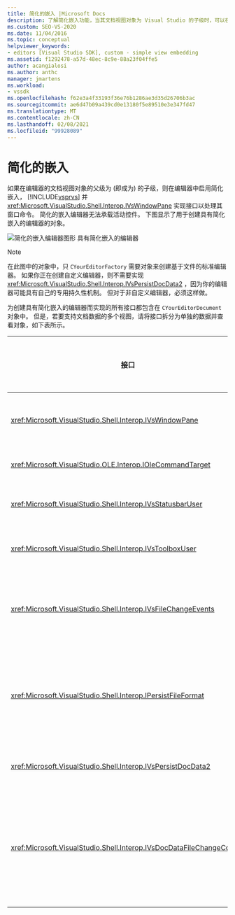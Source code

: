```yaml
---
title: 简化的嵌入 |Microsoft Docs
description: 了解简化嵌入功能，当其文档视图对象为 Visual Studio 的子级时，可以在编辑器中启用此功能。
ms.custom: SEO-VS-2020
ms.date: 11/04/2016
ms.topic: conceptual
helpviewer_keywords:
- editors [Visual Studio SDK], custom - simple view embedding
ms.assetid: f1292478-a57d-48ec-8c9e-88a23f04ffe5
author: acangialosi
ms.author: anthc
manager: jmartens
ms.workload:
- vssdk
ms.openlocfilehash: f62e3a4f33193f36e76b1286ae3d35d26706b3ac
ms.sourcegitcommit: ae6d47b09a439cd0e13180f5e89510e3e347fd47
ms.translationtype: MT
ms.contentlocale: zh-CN
ms.lasthandoff: 02/08/2021
ms.locfileid: "99928089"
---
```

# <a name="simplified-embedding"></a>简化的嵌入
如果在编辑器的文档视图对象的父级为 (即成为) 的子级，则在编辑器中启用简化嵌入， [!INCLUDE[vsprvs](../code-quality/includes/vsprvs_md.md)] 并 <xref:Microsoft.VisualStudio.Shell.Interop.IVsWindowPane> 实现接口以处理其窗口命令。 简化的嵌入编辑器无法承载活动控件。 下图显示了用于创建具有简化嵌入的编辑器的对象。

 ![简化的嵌入编辑器图形](../extensibility/media/vssimplifiedembeddingeditor.gif "vsSimplifiedEmbeddingEditor") 具有简化嵌入的编辑器

> [!NOTE]
> 在此图中的对象中，只 `CYourEditorFactory` 需要对象来创建基于文件的标准编辑器。 如果你正在创建自定义编辑器，则不需要实现 <xref:Microsoft.VisualStudio.Shell.Interop.IVsPersistDocData2> ，因为你的编辑器可能具有自己的专用持久性机制。 但对于非自定义编辑器，必须这样做。

 为创建具有简化嵌入的编辑器而实现的所有接口都包含在 `CYourEditorDocument` 对象中。 但是，若要支持文档数据的多个视图，请将接口拆分为单独的数据并查看对象，如下表所示。

|接口|接口的位置|用途|
|---------------|---------------------------|---------|
|<xref:Microsoft.VisualStudio.Shell.Interop.IVsWindowPane>|查看|提供与父窗口的连接。|
|<xref:Microsoft.VisualStudio.OLE.Interop.IOleCommandTarget>|查看|处理命令。|
|<xref:Microsoft.VisualStudio.Shell.Interop.IVsStatusbarUser>|查看|启用状态栏更新。|
|<xref:Microsoft.VisualStudio.Shell.Interop.IVsToolboxUser>|查看|启用 **工具箱** 项。|
|<xref:Microsoft.VisualStudio.Shell.Interop.IVsFileChangeEvents>|数据|当文件发生更改时发送通知。|
|<xref:Microsoft.VisualStudio.Shell.Interop.IPersistFileFormat>|数据|为文件类型启用 "另存为" 功能。|
|<xref:Microsoft.VisualStudio.Shell.Interop.IVsPersistDocData2>|数据|实现文档持久性。|
|<xref:Microsoft.VisualStudio.Shell.Interop.IVsDocDataFileChangeControl>|数据|允许禁止显示文件更改事件，如重新加载触发。|
